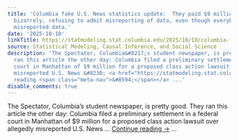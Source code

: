 ```yaml
---
title: 'Columbia fake U.S. News statistics update:  They paid $9 million and are still,
  bizarrely, refusing to admit misreporting of data, even though everybody knows they
  misreported data.'
date: '2025-10-10'
linkTitle: https://statmodeling.stat.columbia.edu/2025/10/10/columbia-fake-u-s-news-statistics-update-they-paid-9-million-and-are-still-bizarrely-refusing-to-admit-misreporting-of-data-even-though-everybody-knows-they-misreported-data/
source: Statistical Modeling, Causal Inference, and Social Science
description: 'The Spectator, Columbia&#8217;s student newspaper, is pretty good. They
  ran this article the other day: Columbia filed a preliminary settlement in a federal
  court in Manhattan of $9 million for a proposed class action lawsuit over allegedly
  misreported U.S. News &#8230; <a href="https://statmodeling.stat.columbia.edu/2025/10/10/columbia-fake-u-s-news-statistics-update-they-paid-9-million-and-are-still-bizarrely-refusing-to-admit-misreporting-of-data-even-though-everybody-knows-they-misreported-data/">Continue
  reading <span class="meta-nav">&#8594;</span></a> ...'
disable_comments: true
---
```

The Spectator, Columbia&#8217;s student newspaper, is pretty good. They ran this article the other day: Columbia filed a preliminary settlement in a federal court in Manhattan of $9 million for a proposed class action lawsuit over allegedly misreported U.S. News &#8230; <a href="https://statmodeling.stat.columbia.edu/2025/10/10/columbia-fake-u-s-news-statistics-update-they-paid-9-million-and-are-still-bizarrely-refusing-to-admit-misreporting-of-data-even-though-everybody-knows-they-misreported-data/">Continue reading <span class="meta-nav">&#8594;</span></a> ...
